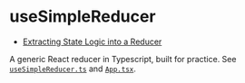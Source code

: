 # useSimpleReducer
 * [Extracting State Logic into a Reducer](https://beta.reactjs.org/learn/extracting-state-logic-into-a-reducer)

A generic React reducer in Typescript, built for practice. See [`useSimpleReducer.ts`](https://github.com/joeyschoblaska/useSimpleReducer/blob/main/src/useSimpleReducer.ts) and [`App.tsx`](https://github.com/joeyschoblaska/useSimpleReducer/blob/main/src/App.tsx).
